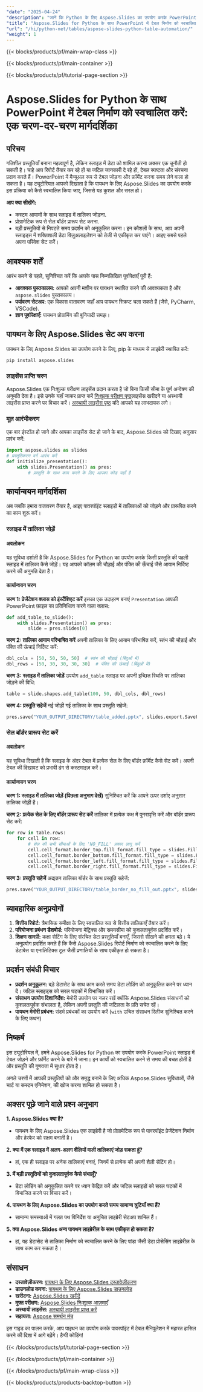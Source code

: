 ```yaml
---
"date": "2025-04-24"
"description": "जानें कि Python के लिए Aspose.Slides का उपयोग करके PowerPoint स्लाइड में टेबल निर्माण और फ़ॉर्मेटिंग को स्वचालित कैसे करें। अपनी प्रस्तुतियों को कुशलतापूर्वक बेहतर बनाएँ।"
"title": "Aspose.Slides for Python के साथ PowerPoint में टेबल निर्माण को स्वचालित करें | चरण-दर-चरण मार्गदर्शिका"
"url": "/hi/python-net/tables/aspose-slides-python-table-automation/"
"weight": 1
---
```


{{< blocks/products/pf/main-wrap-class >}}

{{< blocks/products/pf/main-container >}}

{{< blocks/products/pf/tutorial-page-section >}}
# Aspose.Slides for Python के साथ PowerPoint में टेबल निर्माण को स्वचालित करें: एक चरण-दर-चरण मार्गदर्शिका

## परिचय
गतिशील प्रस्तुतियाँ बनाना महत्वपूर्ण है, लेकिन स्लाइड में डेटा को शामिल करना अक्सर एक चुनौती हो सकती है। चाहे आप रिपोर्ट तैयार कर रहे हों या जटिल जानकारी दे रहे हों, टेबल स्पष्टता और संरचना प्रदान करते हैं। PowerPoint में मैन्युअल रूप से टेबल जोड़ना और फ़ॉर्मेट करना समय लेने वाला हो सकता है। यह ट्यूटोरियल आपको दिखाता है कि पायथन के लिए Aspose.Slides का उपयोग करके इस प्रक्रिया को कैसे स्वचालित किया जाए, जिससे यह कुशल और सरल हो।

**आप क्या सीखेंगे:**
- कस्टम आयामों के साथ स्लाइड में तालिका जोड़ना.
- प्रोग्रामेटिक रूप से सेल बॉर्डर प्रारूप सेट करना.
- बड़ी प्रस्तुतियों से निपटते समय प्रदर्शन को अनुकूलित करना।
इन कौशलों के साथ, आप अपनी स्लाइड्स में शक्तिशाली डेटा विज़ुअलाइज़ेशन को तेज़ी से एकीकृत कर पाएंगे। आइए सबसे पहले अपना परिवेश सेट करें।

## आवश्यक शर्तें
आरंभ करने से पहले, सुनिश्चित करें कि आपके पास निम्नलिखित पूर्वापेक्षाएँ पूरी हैं:

- **आवश्यक पुस्तकालय:** आपको अपनी मशीन पर पायथन स्थापित करने की आवश्यकता है और `aspose.slides` पुस्तकालय।
- **पर्यावरण सेटअप:** एक विकास वातावरण जहाँ आप पायथन स्क्रिप्ट चला सकते हैं (जैसे, PyCharm, VSCode).
- **ज्ञान पूर्वापेक्षाएँ:** पायथन प्रोग्रामिंग की बुनियादी समझ।

## पायथन के लिए Aspose.Slides सेट अप करना
पायथन के लिए Aspose.Slides का उपयोग करने के लिए, pip के माध्यम से लाइब्रेरी स्थापित करें:
```bash
pip install aspose.slides
```

### लाइसेंस प्राप्ति चरण
Aspose.Slides एक निःशुल्क परीक्षण लाइसेंस प्रदान करता है जो बिना किसी सीमा के पूर्ण अन्वेषण की अनुमति देता है। इसे उनके यहाँ जाकर प्राप्त करें [निःशुल्क परीक्षण पृष्ठ](https://releases.aspose.com/slides/python-net/)लाइसेंस खरीदने या अस्थायी लाइसेंस प्राप्त करने पर विचार करें। [अस्थायी लाइसेंस पृष्ठ](https://purchase.aspose.com/temporary-license/) यदि आपको यह लाभदायक लगे।

### मूल आरंभीकरण
एक बार इंस्टॉल हो जाने और आपका लाइसेंस सेट हो जाने के बाद, Aspose.Slides को दिखाए अनुसार प्रारंभ करें:
```python
import aspose.slides as slides
# प्रस्तुतिकरण वर्ग आरंभ करें
def initialize_presentation():
    with slides.Presentation() as pres:
        # प्रस्तुति के साथ काम करने के लिए आपका कोड यहाँ है
```

## कार्यान्वयन मार्गदर्शिका
अब जबकि हमारा वातावरण तैयार है, आइए पावरपॉइंट स्लाइडों में तालिकाओं को जोड़ने और प्रारूपित करने का काम शुरू करें।

### स्लाइड में तालिका जोड़ें
#### अवलोकन
यह सुविधा दर्शाती है कि Aspose.Slides for Python का उपयोग करके किसी प्रस्तुति की पहली स्लाइड में तालिका कैसे जोड़ें। यह आपको कॉलम की चौड़ाई और पंक्ति की ऊँचाई जैसे आयाम निर्दिष्ट करने की अनुमति देता है।

#### कार्यान्वयन चरण
**चरण 1: प्रेजेंटेशन क्लास को इंस्टैंशिएट करें**
इसका एक उदाहरण बनाएं `Presentation` आपकी PowerPoint फ़ाइल का प्रतिनिधित्व करने वाला क्लास:
```python
def add_table_to_slide():
    with slides.Presentation() as pres:
        slide = pres.slides[0]
```

**चरण 2: तालिका आयाम परिभाषित करें**
अपनी तालिका के लिए आयाम परिभाषित करें, स्तंभ की चौड़ाई और पंक्ति की ऊंचाई निर्दिष्ट करें:
```python
dbl_cols = [50, 50, 50, 50]  # स्तंभ की चौड़ाई (बिंदुओं में)
dbl_rows = [50, 30, 30, 30, 30]  # पंक्ति की ऊंचाई (बिंदुओं में)
```

**चरण 3: स्लाइड में तालिका जोड़ें**
उपयोग `add_table` स्लाइड पर अपनी इच्छित स्थिति पर तालिका जोड़ने की विधि:
```python
table = slide.shapes.add_table(100, 50, dbl_cols, dbl_rows)
```

**चरण 4: प्रस्तुति सहेजें**
नई जोड़ी गई तालिका के साथ प्रस्तुति सहेजें:
```python
pres.save("YOUR_OUTPUT_DIRECTORY/table_added.pptx", slides.export.SaveFormat.PPTX)
```

### सेल बॉर्डर प्रारूप सेट करें
#### अवलोकन
यह सुविधा दिखाती है कि स्लाइड के अंदर टेबल में प्रत्येक सेल के लिए बॉर्डर फ़ॉर्मेट कैसे सेट करें। अपनी टेबल की दिखावट को प्रभावी ढंग से कस्टमाइज़ करें।

#### कार्यान्वयन चरण
**चरण 1: स्लाइड में तालिका जोड़ें (पिछला अनुभाग देखें)**
सुनिश्चित करें कि आपने ऊपर दर्शाए अनुसार तालिका जोड़ी है।

**चरण 2: प्रत्येक सेल के लिए बॉर्डर प्रारूप सेट करें**
तालिका में प्रत्येक कक्ष में पुनरावृत्ति करें और बॉर्डर प्रारूप सेट करें:
```python
for row in table.rows:
    for cell in row:
        # सेल की सभी सीमाओं के लिए 'NO_FILL' प्रकार लागू करें
        cell.cell_format.border_top.fill_format.fill_type = slides.FillType.NO_FILL
        cell.cell_format.border_bottom.fill_format.fill_type = slides.FillType.NO_FILL
        cell.cell_format.border_left.fill_format.fill_type = slides.FillType.NO_FILL
        cell.cell_format.border_right.fill_format.fill_type = slides.FillType.NO_FILL
```

**चरण 3: प्रस्तुति सहेजें**
अद्यतन तालिका बॉर्डर के साथ प्रस्तुति सहेजें:
```python
pres.save("YOUR_OUTPUT_DIRECTORY/table_border_no_fill_out.pptx", slides.export.SaveFormat.PPTX)
```

## व्यावहारिक अनुप्रयोगों
1. **वित्तीय रिपोर्ट:** त्रैमासिक समीक्षा के लिए स्वचालित रूप से वित्तीय तालिकाएँ तैयार करें।
2. **परियोजना प्रबंधन डैशबोर्ड:** परियोजना मेट्रिक्स और समयसीमा को कुशलतापूर्वक प्रदर्शित करें।
3. **शिक्षण सामग्री:** कक्षा सेटिंग के लिए संरचित डेटा प्रस्तुतियाँ बनाएँ, जिससे सीखने की क्षमता बढ़े।
ये अनुप्रयोग प्रदर्शित करते हैं कि कैसे Aspose.Slides रिपोर्ट निर्माण को स्वचालित करने के लिए डेटाबेस या एनालिटिक्स टूल जैसी प्रणालियों के साथ एकीकृत हो सकता है।

## प्रदर्शन संबंधी विचार
- **प्रदर्शन अनुकूलन:** बड़े डेटासेट के साथ काम करते समय डेटा लोडिंग को अनुकूलित करने पर ध्यान दें। जटिल स्लाइड्स को सरल घटकों में विभाजित करें।
- **संसाधन उपयोग दिशानिर्देश:** मेमोरी उपयोग पर नज़र रखें क्योंकि Aspose.Slides संसाधनों को कुशलतापूर्वक संभालता है, लेकिन अपनी प्रस्तुति की जटिलता के प्रति सचेत रहें।
- **पायथन मेमोरी प्रबंधन:** संदर्भ प्रबंधकों का उपयोग करें (`with` उचित संसाधन रिलीज सुनिश्चित करने के लिए कथन)

## निष्कर्ष
इस ट्यूटोरियल में, हमने Aspose.Slides for Python का उपयोग करके PowerPoint स्लाइड में टेबल जोड़ने और फ़ॉर्मेट करने के बारे में जाना। इन कार्यों को स्वचालित करने से समय की बचत होती है और प्रस्तुति की गुणवत्ता में सुधार होता है।

अगले चरणों में आपकी प्रस्तुतियों को और समृद्ध बनाने के लिए अधिक Aspose.Slides सुविधाओं, जैसे चार्ट या कस्टम एनिमेशन, की खोज करना शामिल हो सकता है।

## अक्सर पूछे जाने वाले प्रश्न अनुभाग
**1. Aspose.Slides क्या है?**
- पायथन के लिए Aspose.Slides एक लाइब्रेरी है जो प्रोग्रामेटिक रूप से पावरपॉइंट प्रेजेंटेशन निर्माण और हेरफेर को सक्षम बनाती है।

**2. क्या मैं एक स्लाइड में अलग-अलग शैलियों वाली तालिकाएं जोड़ सकता हूं?**
- हां, एक ही स्लाइड पर अनेक तालिकाएं बनाएं, जिनमें से प्रत्येक की अपनी शैली सेटिंग हो।

**3. मैं बड़ी प्रस्तुतियों को कुशलतापूर्वक कैसे संभालूँ?**
- डेटा लोडिंग को अनुकूलित करने पर ध्यान केंद्रित करें और जटिल स्लाइडों को सरल घटकों में विभाजित करने पर विचार करें।

**4. पायथन के लिए Aspose.Slides का उपयोग करते समय सामान्य त्रुटियाँ क्या हैं?**
- सामान्य समस्याओं में गलत पथ विनिर्देश या अनुचित लाइब्रेरी सेटअप शामिल हैं।

**5. क्या Aspose.Slides अन्य पायथन लाइब्रेरीज़ के साथ एकीकृत हो सकता है?**
- हां, यह डेटासेट से तालिका निर्माण को स्वचालित करने के लिए पांडा जैसी डेटा प्रोसेसिंग लाइब्रेरीज़ के साथ काम कर सकता है।

## संसाधन
- **दस्तावेज़ीकरण:** [पायथन के लिए Aspose.Slides दस्तावेज़ीकरण](https://reference.aspose.com/slides/python-net/)
- **डाउनलोड करना:** [पायथन के लिए Aspose.Slides डाउनलोड](https://releases.aspose.com/slides/python-net/)
- **खरीदना:** [Aspose.Slides खरीदें](https://purchase.aspose.com/buy)
- **मुफ्त परीक्षण:** [Aspose.Slides निःशुल्क आज़माएँ](https://releases.aspose.com/slides/python-net/)
- **अस्थायी लाइसेंस:** [अस्थायी लाइसेंस प्राप्त करें](https://purchase.aspose.com/temporary-license/)
- **सहायता:** [Aspose समर्थन मंच](https://forum.aspose.com/c/slides/11)

इस गाइड का पालन करके, आप पाइथन का उपयोग करके पावरपॉइंट में टेबल मैनिपुलेशन में महारत हासिल करने की दिशा में आगे बढ़ेंगे। हैप्पी कोडिंग!

{{< /blocks/products/pf/tutorial-page-section >}}

{{< /blocks/products/pf/main-container >}}

{{< /blocks/products/pf/main-wrap-class >}}

{{< blocks/products/products-backtop-button >}}